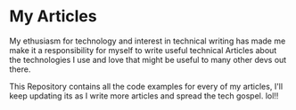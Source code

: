 # My Articles

My ethusiasm for technology and interest in technical writing has made me make it a responsibility for myself to write useful technical Articles about the technologies I use and love that might be useful to many other devs out there.

This Repository contains all the code examples for every of my articles, I'll keep updating its as I write more articles and spread the tech gospel. lol!!
